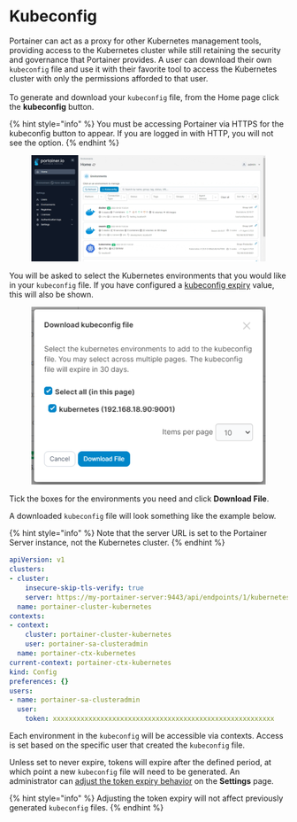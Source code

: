 # Kubeconfig

Portainer can act as a proxy for other Kubernetes management tools, providing access to the Kubernetes cluster while still retaining the security and governance that Portainer provides. A user can download their own `kubeconfig` file and use it with their favorite tool to access the Kubernetes cluster with only the permissions afforded to that user.\
\
To generate and download your `kubeconfig` file, from the Home page click the **kubeconfig** button.

{% hint style="info" %}
You must be accessing Portainer via HTTPS for the kubeconfig button to appear. If you are logged in with HTTP, you will not see the option.
{% endhint %}

<figure><img src="../../.gitbook/assets/2.15-k8s-kubeconfig.gif" alt=""><figcaption></figcaption></figure>

You will be asked to select the Kubernetes environments that you would like in your `kubeconfig` file. If you have configured a [kubeconfig expiry](../../admin/settings/#kubeconfig-expiry) value, this will also be shown.&#x20;

<figure><img src="../../.gitbook/assets/2.15-k8s-kubeconfig-confirm.png" alt=""><figcaption></figcaption></figure>

Tick the boxes for the environments you need and click **Download File**.&#x20;

A downloaded `kubeconfig` file will look something like the example below.

{% hint style="info" %}
Note that the server URL is set to the Portainer Server instance, not the Kubernetes cluster.
{% endhint %}

```yaml
apiVersion: v1
clusters:
- cluster:
    insecure-skip-tls-verify: true
    server: https://my-portainer-server:9443/api/endpoints/1/kubernetes
  name: portainer-cluster-kubernetes
contexts:
- context:
    cluster: portainer-cluster-kubernetes
    user: portainer-sa-clusteradmin
  name: portainer-ctx-kubernetes
current-context: portainer-ctx-kubernetes
kind: Config
preferences: {}
users:
- name: portainer-sa-clusteradmin
  user:
    token: xxxxxxxxxxxxxxxxxxxxxxxxxxxxxxxxxxxxxxxxxxxxxxxxxxxxxxxx
```

Each environment in the `kubeconfig` will be accessible via contexts. Access is set based on the specific user that created the `kubeconfig` file.

Unless set to never expire, tokens will expire after the defined period, at which point a new `kubeconfig` file will need to be generated. An administrator can [adjust the token expiry behavior](../../admin/settings/#kubeconfig-expiry) on the **Settings** page.

{% hint style="info" %}
Adjusting the token expiry will not affect previously generated `kubeconfig` files.&#x20;
{% endhint %}

